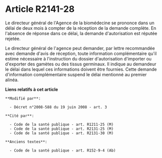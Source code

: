 # Article R2141-28

Le directeur général de l'Agence de la biomédecine se prononce dans un délai de deux mois à compter de la réception de la
demande complète. En l'absence de réponse dans ce délai, la demande d'autorisation est réputée rejetée. 

Le directeur général de l'agence peut demander, par lettre recommandée avec demande d'avis de réception, toute information
complémentaire qu'il estime nécessaire à l'instruction du dossier d'autorisation d'importer ou d'exporter des gamètes ou des
tissus germinaux. Il indique au demandeur le délai dans lequel ces informations doivent être fournies. Cette demande
d'information complémentaire suspend le délai mentionné au premier alinéa.

**Liens relatifs à cet article**

	**Modifié par**:

	  - Décret n°2008-588 du 19 juin 2008 - art. 3

	**Cité par**:

	  - Code de la santé publique - art. R1211-25 (M)
	  - Code de la santé publique - art. R2131-25 (M)
	  - Code de la santé publique - art. R2131-30 (M)

	**Anciens textes**:

	  - Code de la santé publique - art. R152-9-4 (Ab)
